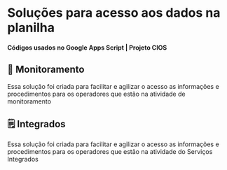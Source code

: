 # Soluções para acesso aos dados na planilha
#### Códigos usados no Google Apps Script | Projeto CIOS

## 🔎 Monitoramento

Essa solução foi criada para facilitar e agilizar o acesso as informações e procedimentos para os operadores que estão na atividade de monitoramento

## 🗒️ Integrados

Essa solução foi criada para facilitar e agilizar o acesso as informações e procedimentos para os operadores que estão na atividade do Serviços Integrados
